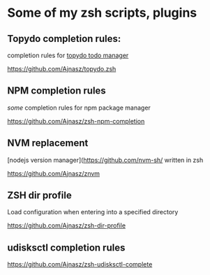 # Some of my zsh scripts, plugins

## Topydo completion rules:

completion rules for [topydo todo manager](https://github.com/topydo/)

https://github.com/Ajnasz/topydo.zsh

## NPM completion rules

_some_ completion rules for npm package manager

https://github.com/Ajnasz/zsh-npm-completion

## NVM replacement

[nodejs version manager](https://github.com/nvm-sh/ written in zsh 

https://github.com/Ajnasz/znvm

## ZSH dir profile

Load configuration when entering into a specified directory

https://github.com/Ajnasz/zsh-dir-profile

## udisksctl completion rules

https://github.com/Ajnasz/zsh-udisksctl-complete
